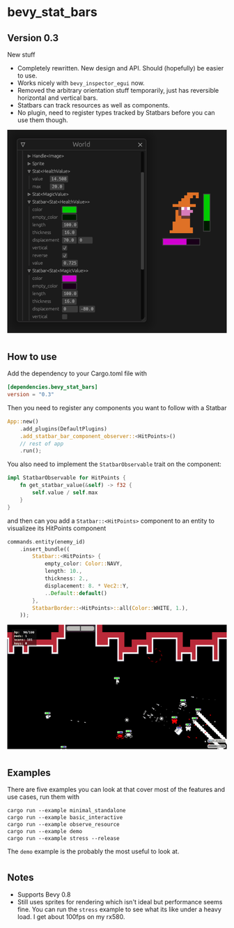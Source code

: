 # bevy_stat_bars

## Version 0.3

New stuff

* Completely rewritten. New design and API. Should (hopefully) be easier to use.
* Works nicely with ```bevy_inspector_egui``` now.
* Removed the arbitrary orientation stuff temporarily, just has reversible horizontal and
 vertical bars.
* Statbars can track resources as well as components.
* No plugin, need to register types tracked by Statbars before you can use them though.

 ![/media/example.png](/media/example.png)

# 

## How to use

Add the dependency to your Cargo.toml file with

```toml
[dependencies.bevy_stat_bars]
version = "0.3"
```

Then you need to register any components you want to follow with a Statbar

```rust 
App::new()
    .add_plugins(DefaultPlugins)
    .add_statbar_bar_component_observer::<HitPoints>()
    // rest of app
    .run();
```

You also need to implement the ```StatbarObservable``` trait on the component:

```rust 
impl StatbarObservable for HitPoints {
    fn get_statbar_value(&self) -> f32 {
        self.value / self.max
    }
}
```

and then can you add a ```Statbar::<HitPoints>``` component to an entity to visualizee its HitPoints component

```rust
commands.entity(enemy_id)
    .insert_bundle((
        Statbar::<HitPoints> {
            empty_color: Color::NAVY,
            length: 10.,
            thickness: 2.,
            displacement: 8. * Vec2::Y,
            ..Default::default()
        },
        StatbarBorder::<HitPoints>::all(Color::WHITE, 1.),
    ));
```

![/media/example2.png](/media/example2.png)

#

## Examples

There are five examples you can look at that cover most of the features and use cases,
run them with
```
cargo run --example minimal_standalone
cargo run --example basic_interactive
cargo run --example observe_resource
cargo run --example demo
cargo run --example stress --release
```
The ```demo``` example is the probably the most useful to look at.

#

## Notes

* Supports Bevy 0.8
* Still uses sprites for rendering which isn't ideal but performance seems fine. You can run the ```stress``` example to see what its like under a heavy load. I get about 100fps on my rx580.












